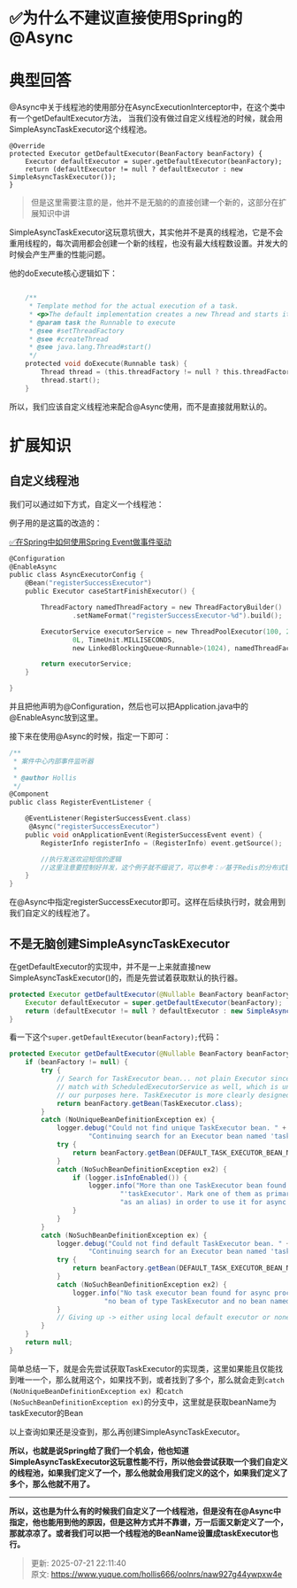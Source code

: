 # ✅为什么不建议直接使用Spring的@Async

# 典型回答


@Async中关于线程池的使用部分在AsyncExecutionInterceptor中，在这个类中有一个getDefaultExecutor方法， 当我们没有做过自定义线程池的时候，就会用SimpleAsyncTaskExecutor这个线程池。



```plain
@Override
protected Executor getDefaultExecutor(BeanFactory beanFactory) {
    Executor defaultExecutor = super.getDefaultExecutor(beanFactory);
    return (defaultExecutor != null ? defaultExecutor : new SimpleAsyncTaskExecutor());
}
```



> 但是这里需要注意的是，他并不是无脑的的直接创建一个新的，这部分在扩展知识中讲
>



SimpleAsyncTaskExecutor这玩意坑很大，其实他并不是真的线程池，它是不会重用线程的，每次调用都会创建一个新的线程，也没有最大线程数设置。并发大的时候会产生严重的性能问题。



他的doExecute核心逻辑如下：  


```c

	/**
	 * Template method for the actual execution of a task.
	 * <p>The default implementation creates a new Thread and starts it.
	 * @param task the Runnable to execute
	 * @see #setThreadFactory
	 * @see #createThread
	 * @see java.lang.Thread#start()
	 */
	protected void doExecute(Runnable task) {
		Thread thread = (this.threadFactory != null ? this.threadFactory.newThread(task) : createThread(task));
		thread.start();
	}

```



所以，我们应该自定义线程池来配合@Async使用，而不是直接就用默认的。



# 扩展知识


## 自定义线程池


我们可以通过如下方式，自定义一个线程池：



例子用的是这篇的改造的：

[✅在Spring中如何使用Spring Event做事件驱动](https://www.yuque.com/hollis666/oolnrs/lgs78ulq6l3cg1qk)



```c
@Configuration
@EnableAsync
public class AsyncExecutorConfig {
    @Bean("registerSuccessExecutor")
    public Executor caseStartFinishExecutor() {

        ThreadFactory namedThreadFactory = new ThreadFactoryBuilder()
                .setNameFormat("registerSuccessExecutor-%d").build();

        ExecutorService executorService = new ThreadPoolExecutor(100, 200,
                0L, TimeUnit.MILLISECONDS,
                new LinkedBlockingQueue<Runnable>(1024), namedThreadFactory, new ThreadPoolExecutor.AbortPolicy());

        return executorService;
    }

}

```



并且把他声明为@Configuration，然后也可以把Application.java中的 @EnableAsync放到这里。



接下来在使用@Async的时候，指定一下即可：



```c
/**
 * 案件中心内部事件监听器
 *
 * @author Hollis
 */
@Component
public class RegisterEventListener {

    @EventListener(RegisterSuccessEvent.class)
     @Async("registerSuccessExecutor")
    public void onApplicationEvent(RegisterSuccessEvent event) {
        RegisterInfo registerInfo = (RegisterInfo) event.getSource();

        //执行发送欢迎短信的逻辑
        //这里注意要控制好并发，这个例子就不细说了，可以参考：✅基于Redis的分布式锁，解决短信验证码重复发放等问题
    }
}

```



在@Async中指定registerSuccessExecutor即可。这样在后续执行时，就会用到我们自定义的线程池了。





## 不是无脑创建SimpleAsyncTaskExecutor


在getDefaultExecutor的实现中，并不是一上来就直接new SimpleAsyncTaskExecutor()的，而是先尝试着获取默认的执行器。



```java
protected Executor getDefaultExecutor(@Nullable BeanFactory beanFactory) {
    Executor defaultExecutor = super.getDefaultExecutor(beanFactory);
    return (defaultExecutor != null ? defaultExecutor : new SimpleAsyncTaskExecutor());
}

```



看一下这个`super.getDefaultExecutor(beanFactory);`代码：



```java
protected Executor getDefaultExecutor(@Nullable BeanFactory beanFactory) {
    if (beanFactory != null) {
        try {
            // Search for TaskExecutor bean... not plain Executor since that would
            // match with ScheduledExecutorService as well, which is unusable for
            // our purposes here. TaskExecutor is more clearly designed for it.
            return beanFactory.getBean(TaskExecutor.class);
        }
        catch (NoUniqueBeanDefinitionException ex) {
            logger.debug("Could not find unique TaskExecutor bean. " +
                    "Continuing search for an Executor bean named 'taskExecutor'", ex);
            try {
                return beanFactory.getBean(DEFAULT_TASK_EXECUTOR_BEAN_NAME, Executor.class);
            }
            catch (NoSuchBeanDefinitionException ex2) {
                if (logger.isInfoEnabled()) {
                    logger.info("More than one TaskExecutor bean found within the context, and none is named " +
                            "'taskExecutor'. Mark one of them as primary or name it 'taskExecutor' (possibly " +
                            "as an alias) in order to use it for async processing: " + ex.getBeanNamesFound());
                }
            }
        }
        catch (NoSuchBeanDefinitionException ex) {
            logger.debug("Could not find default TaskExecutor bean. " +
                    "Continuing search for an Executor bean named 'taskExecutor'", ex);
            try {
                return beanFactory.getBean(DEFAULT_TASK_EXECUTOR_BEAN_NAME, Executor.class);
            }
            catch (NoSuchBeanDefinitionException ex2) {
                logger.info("No task executor bean found for async processing: " +
                        "no bean of type TaskExecutor and no bean named 'taskExecutor' either");
            }
            // Giving up -> either using local default executor or none at all...
        }
    }
    return null;
}
```



简单总结一下，就是会先尝试获取TaskExecutor的实现类，这里如果能且仅能找到唯一一个，那么就用这个，如果找不到，或者找到了多个，那么就会走到`catch (NoUniqueBeanDefinitionException ex) `和`catch (NoSuchBeanDefinitionException ex)`的分支中，这里就是获取beanName为taskExecutor的Bean



以上查询如果还是没查到，那么再创建SimpleAsyncTaskExecutor。



**所以，也就是说Spring给了我们一个机会，他也知道SimpleAsyncTaskExecutor这玩意性能不行，所以他会尝试获取一个我们自定义的线程池，如果我们定义了一个，那么他就会用我们定义的这个，如果我们定义了多个，那么他就不用了。**

****

**所以，这也是为什么有的时候我们自定义了一个线程池，但是没有在@Async中指定，他也能用到他的原因，但是这种方式并不靠谱，万一后面又新定义了一个，那就凉凉了。或者我们可以把一个线程池的BeanName设置成taskExecutor也行。**



> 更新: 2025-07-21 22:11:40  
> 原文: <https://www.yuque.com/hollis666/oolnrs/naw927g44ywpxw4e>